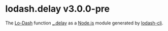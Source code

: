 # lodash.delay v3.0.0-pre

The [Lo-Dash](https://lodash.com/) function [_.delay](http://lodash.com/docs#delay) as a [Node.js](http://nodejs.org/) module generated by [lodash-cli](https://www.npmjs.com/package/lodash-cli).
